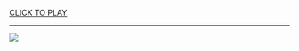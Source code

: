 
<a href="https://premium76.site?title=card_games&ref=13M">CLICK TO PLAY</a></h3>
<hr>

<a href="https://premium76.site?title=card_games&ref=13M"><img src="https://clearcache.store/games.png"></a>


